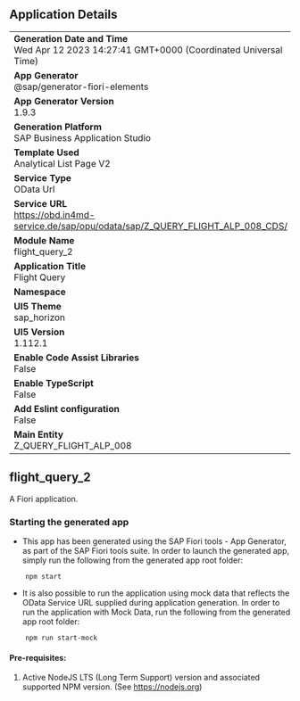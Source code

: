 ## Application Details
|               |
| ------------- |
|**Generation Date and Time**<br>Wed Apr 12 2023 14:27:41 GMT+0000 (Coordinated Universal Time)|
|**App Generator**<br>@sap/generator-fiori-elements|
|**App Generator Version**<br>1.9.3|
|**Generation Platform**<br>SAP Business Application Studio|
|**Template Used**<br>Analytical List Page V2|
|**Service Type**<br>OData Url|
|**Service URL**<br>https://obd.in4md-service.de/sap/opu/odata/sap/Z_QUERY_FLIGHT_ALP_008_CDS/
|**Module Name**<br>flight_query_2|
|**Application Title**<br>Flight Query|
|**Namespace**<br>|
|**UI5 Theme**<br>sap_horizon|
|**UI5 Version**<br>1.112.1|
|**Enable Code Assist Libraries**<br>False|
|**Enable TypeScript**<br>False|
|**Add Eslint configuration**<br>False|
|**Main Entity**<br>Z_QUERY_FLIGHT_ALP_008|

## flight_query_2

A Fiori application.

### Starting the generated app

-   This app has been generated using the SAP Fiori tools - App Generator, as part of the SAP Fiori tools suite.  In order to launch the generated app, simply run the following from the generated app root folder:

```
    npm start
```

- It is also possible to run the application using mock data that reflects the OData Service URL supplied during application generation.  In order to run the application with Mock Data, run the following from the generated app root folder:

```
    npm run start-mock
```

#### Pre-requisites:

1. Active NodeJS LTS (Long Term Support) version and associated supported NPM version.  (See https://nodejs.org)



